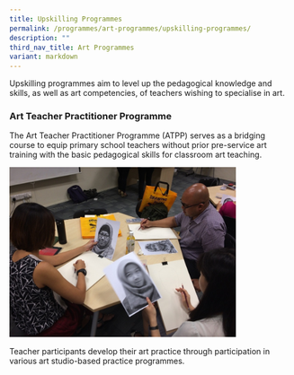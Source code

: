 ```yaml
---
title: Upskilling Programmes
permalink: /programmes/art-programmes/upskilling-programmes/
description: ""
third_nav_title: Art Programmes
variant: markdown
---
```

Upskilling programmes aim to level up the pedagogical knowledge and skills, as well as art competencies, of teachers wishing to specialise in art.

### Art Teacher Practitioner Programme
  
The Art Teacher Practitioner Programme (ATPP) serves as a bridging course to equip primary school teachers without prior pre-service art training with the basic pedagogical skills for classroom art teaching.

<img style="width:80%" src="/images/artupskillingprogramme_1.png">

Teacher participants develop their art practice through participation in various art studio-based practice programmes.